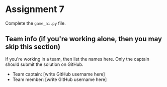 Assignment 7
============

Complete the `game_ai.py` file.

## Team info (if you're working alone, then you may skip this section)

If you're working in a team, then list the names here.
Only the captain should submit the solution on GitHub.

  - Team captain: [write GitHub username here]
  - Team member: [write GitHub username here]

